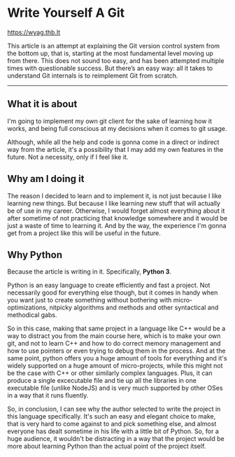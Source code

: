 # Write Yourself A Git
https://wyag.thb.lt

This article is an attempt at explaining the Git version control system from the bottom up, that is, starting at the most fundamental level moving up from there. This does not sound too easy, and has been attempted multiple times with questionable success. But there’s an easy way: all it takes to understand Git internals is to reimplement Git from scratch.

---

## What it is about

I'm going to implement my own git client for the sake of learning how it works, and being full conscious at my decisions when it comes to git usage.

Although, while all the help and code is gonna come in a direct or indirect way from the article, it's a possibility that I may add my own features in the future. Not a necessity, only if I feel like it. 

## Why am I doing it

The reason I decided to learn and to implement it, is not just because I like learning new things. But because I like learning new stuff that will actually be of use in my career. Otherwise, I would forget almost everything about it after sometime of not practicing that knowledge somewhere and it would be just a waste of time to learning it. And by the way, the experience I'm gonna get from a project like this will be useful in the future.

## Why Python

Because the article is writing in it. Specifically, **Python 3**.

Python is an easy language to create efficiently and fast a project. Not necessarily good for everything else though, but it comes in handy when you want just to create something without bothering with micro-optimizations, nitpicky algorithms and methods and other syntactical and methodical gabs.

So in this case, making that same project in a language like C++ would be a way to distract you from the main course here, which is to make your own git, and not to learn C++ and how to do correct memory management and how to use pointers or even trying to debug them in the process. And at the same point, python offers you a huge amount of tools for everything and it's widely supported on a huge amount of micro-projects, while this might not be the case with C++ or other similarly complex languages. Plus, it can produce a single excecutable file and tie up all the libraries in one executable file (unlike NodeJS) and is very much supported by other OSes in a way that it runs fluently.

So, in conclusion, I can see why the author selected to write the project in this language specifically. It's such an easy and elegant choice to make, that is very hard to come against to and pick something else, and almost everyone has dealt sometime in his life with a little bit of Python. So, for a huge audience, it wouldn't be distracting in a way that the project would be more about learning Python than the actual point of the project itself.